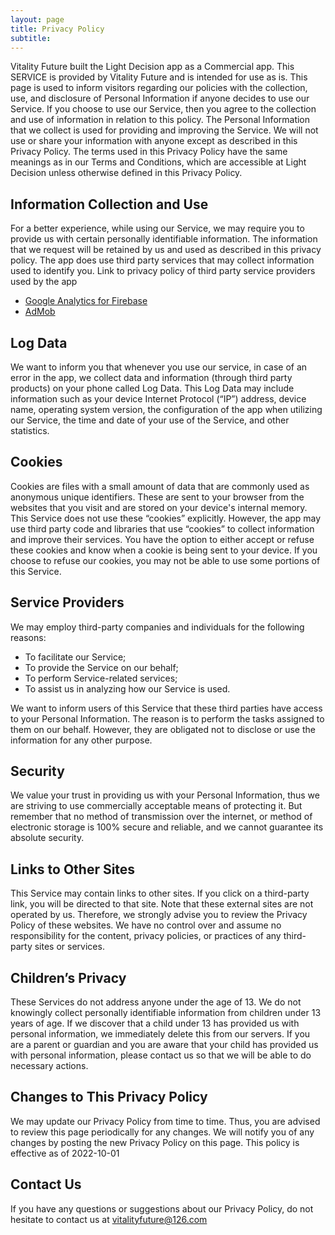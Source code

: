 ```yaml
---
layout: page
title: Privacy Policy
subtitle: 
---
```

Vitality Future built the Light Decision app as a Commercial app. This SERVICE is provided by Vitality Future and is intended for use as is.
This page is used to inform visitors regarding our policies with the collection, use, and disclosure of Personal Information if anyone decides to use our Service.
If you choose to use our Service, then you agree to the collection and use of information in relation to this policy. The Personal Information that we collect is used for providing and improving the Service. We will not use or share your information with anyone except as described in this Privacy Policy.
The terms used in this Privacy Policy have the same meanings as in our Terms and Conditions, which are accessible at Light Decision unless otherwise defined in this Privacy Policy.
## Information Collection and Use
For a better experience, while using our Service, we may require you to provide us with certain personally identifiable information. The information that we request will be retained by us and used as described in this privacy policy.
The app does use third party services that may collect information used to identify you.
Link to privacy policy of third party service providers used by the app
* <a href="https://firebase.google.com/policies/analytics" target="_blank">Google Analytics for Firebase</a>
* <a href="https://support.google.com/admob/answer/6128543" target="_blank">AdMob</a>

## Log Data
We want to inform you that whenever you use our service, in case of an error in the app, we collect data and information (through third party products) on your phone called Log Data. This Log Data may include information such as your device Internet Protocol (“IP”) address, device name, operating system version, the configuration of the app when utilizing our Service, the time and date of your use of the Service, and other statistics.
## Cookies
Cookies are files with a small amount of data that are commonly used as anonymous unique identifiers. These are sent to your browser from the websites that you visit and are stored on your device's internal memory.
This Service does not use these “cookies” explicitly. However, the app may use third party code and libraries that use “cookies” to collect information and improve their services. You have the option to either accept or refuse these cookies and know when a cookie is being sent to your device. If you choose to refuse our cookies, you may not be able to use some portions of this Service.
## Service Providers
We may employ third-party companies and individuals for the following reasons:
* To facilitate our Service;
* To provide the Service on our behalf;
* To perform Service-related services; 
* To assist us in analyzing how our Service is used.  
  
We want to inform users of this Service that these third parties have access to your Personal Information. The reason is to perform the tasks assigned to them on our behalf. However, they are obligated not to disclose or use the information for any other purpose.
## Security
We value your trust in providing us with your Personal Information, thus we are striving to use commercially acceptable means of protecting it. But remember that no method of transmission over the internet, or method of electronic storage is 100% secure and reliable, and we cannot guarantee its absolute security.
## Links to Other Sites
This Service may contain links to other sites. If you click on a third-party link, you will be directed to that site. Note that these external sites are not operated by us. Therefore, we strongly advise you to review the Privacy Policy of these websites. We have no control over and assume no responsibility for the content, privacy policies, or practices of any third-party sites or services.
## Children’s Privacy
These Services do not address anyone under the age of 13. We do not knowingly collect personally identifiable information from children under 13 years of age. If we discover that a child under 13 has provided us with personal information, we immediately delete this from our servers. If you are a parent or guardian and you are aware that your child has provided us with personal information, please contact us so that we will be able to do necessary actions.
## Changes to This Privacy Policy
We may update our Privacy Policy from time to time. Thus, you are advised to review this page periodically for any changes. We will notify you of any changes by posting the new Privacy Policy on this page.
This policy is effective as of 2022-10-01
## Contact Us
If you have any questions or suggestions about our Privacy Policy, do not hesitate to contact us at vitalityfuture@126.com
